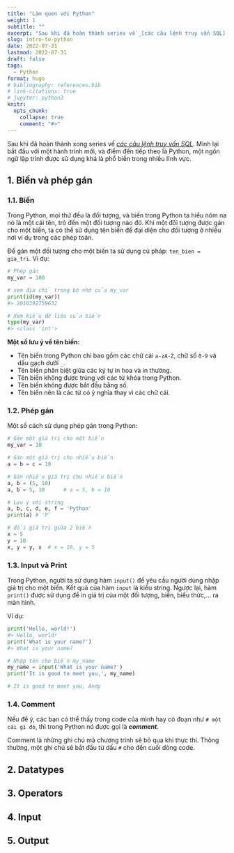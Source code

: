 ```yaml
---
title: "Làm quen với Python"
weight: 1
subtitle: ""
excerpt: "Sau khi đã hoàn thành series về _[các câu lệnh truy vấn SQL](/learnds/sql4da/)_. Mình lại bắt đầu với một hành trình mới, và điểm đến tiếp theo là Python, một ngôn ngữ lập trình khá là phổ biến..."
slug: intro-to-python
date: 2022-07-31
lastmod: 2022-07-31
draft: false
tags:
  - Python
format: hugo
# bibliography: references.bib
# link-citations: true
# jupyter: python3
knitr:
  opts_chunk:
    collapse: true
    comment: "#>"
---
```




Sau khi đã hoàn thành xong series về *[các câu lệnh truy vấn SQL](/learnds/sql4da/)*. Mình lại bắt đầu với một hành trình mới, và điểm đến tiếp theo là Python, một ngôn ngữ lập trình được sử dụng khá là phổ biến trong nhiều lĩnh vực.

## 1. Biến và phép gán

### 1.1. Biến

Trong Python, mọi thứ đều là đối tượng, và biến trong Python ta hiểu nôm na nó là một cái tên, trỏ đến một đối tượng nào đó. Khi một đối tượng được gán cho một biến, ta có thể sử dụng tên biến để đại diện cho đối tượng ở nhiều nơi ví dụ trong các phép toán.

Để gán một đối tượng cho một biến ta sử dụng cú pháp: `ten_bien = gia_tri`. Ví dụ:

``` python
# Phép gán
my_var = 100

# xem địa chỉ trong bộ nhớ của my_var
print(id(my_var))
#> 2010392759632
```

``` python
# Xem kiểu dữ liệu của biến
type(my_var)
#> <class 'int'>
```

**Một số lưu ý về tên biến:**

-   Tên biến trong Python chỉ bao gồm các chữ cái `a-zA-Z`, chữ số `0-9` và dấu gạch dưới `_`.
-   Tên biến phân biệt giữa các ký tự in hoa và in thường.
-   Tên biến không được trùng với các từ khóa trong Python.
-   Tên biến không được bắt đầu bằng số.
-   Tên biến nên là các từ có ý nghĩa thay vì các chữ cái.

### 1.2. Phép gán

Một số cách sử dụng phép gán trong Python:

``` python
# Gán một giá trị cho một biến
my_var = 10

# Gán một giá trị cho nhiều biến
a = b = c = 10

# Gán nhiều giá trị cho nhiều biến
a, b = (5, 10)
a, b = 5, 10      # a = 5, b = 10

# Lưu ý với string
a, b, c, d, e, f = 'Python'
print(a) # 'P'

# đổi giá trị giữa 2 biến
x = 5
y = 10
x, y = y, x  # x = 10, y = 5
```

### 1.3. Input và Print

Trong Python, người ta sử dụng hàm `input()` để yêu cầu người dùng nhập giá trị cho một biến. Kết quả của hàm `input` là kiểu string. Ngược lại, hàm `print()` được sử dụng để in giá trị của một đối tượng, biến, biểu thức,... ra màn hình.

Ví dụ:

``` python
print('Hello, world!')
#> Hello, world!
print('What is your name?')
#> What is your name?
```

``` python
# Nhập tên cho biến my_name
my_name = input('What is your name?')
print('It is good to meet you,', my_name)
```

``` python
# It is good to meet you, Andy
```

### 1.4. Comment

Nếu để ý, các bạn có thể thấy trong code của mình hay có đoạn như `# một cái gì đó`, thì trong Python nó được gọi là ***comment***.

Comment là những ghi chú mà chương trình sẽ bỏ qua khi thực thi. Thông thường, một ghi chú sẽ bắt đầu từ dấu `#` cho đến cuối dòng code.

## 2. Datatypes

## 3. Operators

## 4. Input

## 5. Output
